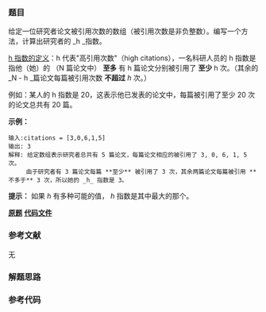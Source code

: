 ### 题目
给定一位研究者论文被引用次数的数组（被引用次数是非负整数）。编写一个方法，计算出研究者的 _h  _指数。

[h 指数的定义](https://baike.baidu.com/item/h-index/3991452?fr=aladdin)：h
代表"高引用次数"（high citations），一名科研人员的 h 指数是指他（她）的 （N 篇论文中） **至多** 有 h 篇论文分别被引用了
**至少** h 次。（其余的  _N - h  _篇论文每篇被引用次数  **不超过** _h_ 次。）

例如：某人的 h 指数是 20，这表示他已发表的论文中，每篇被引用了至少 20 次的论文总共有 20 篇。



**示例：**

    
    
    输入:citations = [3,0,6,1,5]
    输出: 3 
    解释: 给定数组表示研究者总共有 5 篇论文，每篇论文相应的被引用了 3, 0, 6, 1, 5 次。
         由于研究者有 3 篇论文每篇 **至少** 被引用了 3 次，其余两篇论文每篇被引用 **不多于** 3 次，所以她的 _h_ 指数是 3。



**提示：** 如果 _h_ 有多种可能的值， _h_ 指数是其中最大的那个。

 **[原题](https://leetcode-cn.com/problems/h-index/)**    **[代码文件]()**


### 参考文献
无

### 解题思路




### 参考代码

```go


```




